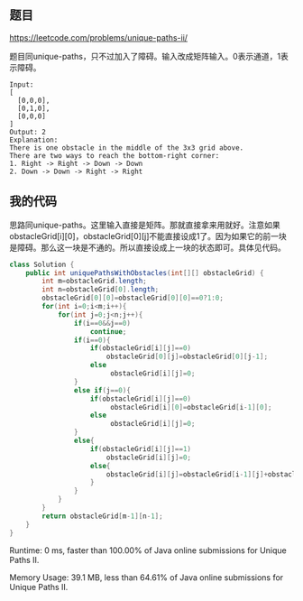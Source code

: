 ## 题目

https://leetcode.com/problems/unique-paths-ii/

题目同unique-paths，只不过加入了障碍。输入改成矩阵输入。0表示通道，1表示障碍。

```
Input:
[
  [0,0,0],
  [0,1,0],
  [0,0,0]
]
Output: 2
Explanation:
There is one obstacle in the middle of the 3x3 grid above.
There are two ways to reach the bottom-right corner:
1. Right -> Right -> Down -> Down
2. Down -> Down -> Right -> Right
```



## 我的代码

思路同unique-paths。这里输入直接是矩阵。那就直接拿来用就好。注意如果obstacleGrid\[i][0]，obstacleGrid\[0][j]不能直接设成1了。因为如果它的前一块是障碍。那么这一块是不通的。所以直接设成上一块的状态即可。具体见代码。

```JAVA
class Solution {
    public int uniquePathsWithObstacles(int[][] obstacleGrid) {
        int m=obstacleGrid.length;
        int n=obstacleGrid[0].length;
        obstacleGrid[0][0]=obstacleGrid[0][0]==0?1:0;
        for(int i=0;i<m;i++){
            for(int j=0;j<n;j++){    
                if(i==0&&j==0)
                    continue;
                if(i==0){
                    if(obstacleGrid[i][j]==0)
                        obstacleGrid[0][j]=obstacleGrid[0][j-1];
                    else
                         obstacleGrid[i][j]=0;
                }
                else if(j==0){
                    if(obstacleGrid[i][j]==0)
                         obstacleGrid[i][0]=obstacleGrid[i-1][0];
                    else
                         obstacleGrid[i][j]=0;
                }                
                else{
                    if(obstacleGrid[i][j]==1)
                        obstacleGrid[i][j]=0;
                    else{
                        obstacleGrid[i][j]=obstacleGrid[i-1][j]+obstacleGrid[i][j-1];
                    }
                }
            }
        }
        return obstacleGrid[m-1][n-1];
    }
}

```

Runtime: 0 ms, faster than 100.00% of Java online submissions for Unique Paths II.

Memory Usage: 39.1 MB, less than 64.61% of Java online submissions for Unique Paths II.